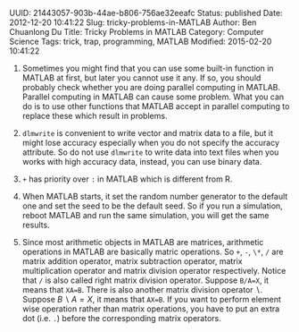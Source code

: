 UUID: 21443057-903b-44ae-b806-756ae32eeafc
Status: published
Date: 2012-12-20 10:41:22
Slug: tricky-problems-in-MATLAB
Author: Ben Chuanlong Du
Title: Tricky Problems in MATLAB
Category: Computer Science
Tags: trick, trap, programming, MATLAB
Modified: 2015-02-20 10:41:22


1. Sometimes you might find that you can use some built-in function in
MATLAB at first, but later you cannot use it any. If so, you should
probably check whether you are doing parallel computing in MATLAB.
Parallel computing in MATLAB can cause some problem. What you can do
is to use other functions that MATLAB accept in parallel computing
to replace these which result in problems.

5. `dlmwrite` is convenient to write vector and matrix data to a file,
but it might lose accuracy especially when you do not specify the
accuracy attribute. So do not use `dlmwrite` to write data into text
files when you works with high accuracy data, instead, you can use
binary data.

6. `+` has priority over `:` in MATLAB which is different from R.

7. When MATLAB starts, it set the random number generator to the
default one and set the seed to be the default seed. So if you run a
simulation, reboot MATLAB and run the same simulation, you will get
the same results.

1. Since most arithmetic objects in MATLAB are matrices, arithmetic
operations in MATLAB are basically matric operations. So `+`, `-`,
`\*`, `/` are matrix addition operator, matrix subtraction
operator, matrix multiplication operator and matrix division
operator respectively. 
Notice that `/` is also called right matrix division operator. Suppose
`B/A=X`, it means that `XA=B`. There is also another matrix division
operator $\backslash$. Suppose $B\backslash A=X$, it means that
`AX=B`.
If you want to perform element wise
operation rather than matrix operations, you have to put
an extra dot (i.e. `.`) before the corresponding matrix
operators.


